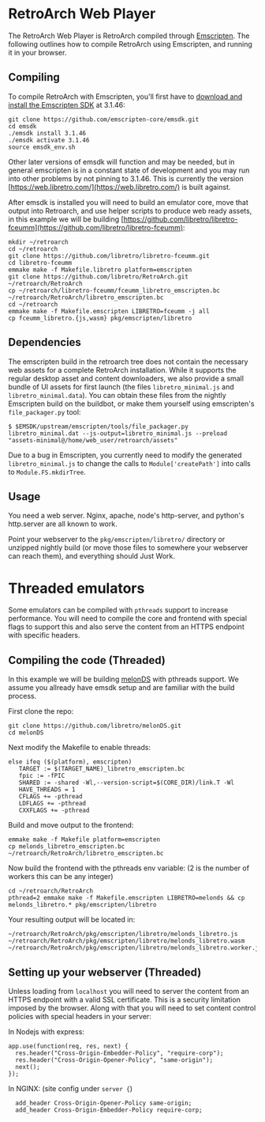 # RetroArch Web Player

The RetroArch Web Player is RetroArch compiled through [Emscripten](https://emscripten.org/). The following outlines how to compile RetroArch using Emscripten, and running it in your browser.

## Compiling

To compile RetroArch with Emscripten, you'll first have to [download and install the Emscripten SDK](https://emscripten.org/docs/getting_started/downloads.html) at 3.1.46:

```
git clone https://github.com/emscripten-core/emsdk.git
cd emsdk
./emsdk install 3.1.46
./emsdk activate 3.1.46
source emsdk_env.sh
```

Other later versions of emsdk will function and may be needed, but in general emscripten is in a constant state of development and you may run into other problems by not pinning to 3.1.46. This is currently the version [https://web.libretro.com/](https://web.libretro.com/) is built against.

After emsdk is installed you will need to build an emulator core, move that output into Retroarch, and use helper scripts to produce web ready assets, in this example we will be building [https://github.com/libretro/libretro-fceumm](https://github.com/libretro/libretro-fceumm):

```
mkdir ~/retroarch
cd ~/retroarch
git clone https://github.com/libretro/libretro-fceumm.git
cd libretro-fceumm
emmake make -f Makefile.libretro platform=emscripten
git clone https://github.com/libretro/RetroArch.git ~/retroarch/RetroArch
cp ~/retroarch/libretro-fceumm/fceumm_libretro_emscripten.bc ~/retroarch/RetroArch/libretro_emscripten.bc
cd ~/retroarch
emmake make -f Makefile.emscripten LIBRETRO=fceumm -j all
cp fceumm_libretro.{js,wasm} pkg/emscripten/libretro
```

## Dependencies

The emscripten build in the retroarch tree does not contain the necessary web assets for a complete RetroArch installation.  While it supports the regular desktop asset and content downloaders, we also provide a small bundle of UI assets for first launch (the files `libretro_minimal.js` and `libretro_minimal.data`).  You can obtain these files from the nightly Emscripten build on the buildbot, or make them yourself using emscripten's `file_packager.py` tool:

```
$ $EMSDK/upstream/emscripten/tools/file_packager.py libretro_minimal.dat --js-output=libretro_minimal.js --preload "assets-minimal@/home/web_user/retroarch/assets"
```

Due to a bug in Emscripten, you currently need to modify the generated `libretro_minimal.js` to change the calls to `Module['createPath']` into calls to `Module.FS.mkdirTree`.

## Usage

You need a web server.  Nginx, apache, node's http-server, and python's http.server are all known to work.

Point your webserver to the `pkg/emscripten/libretro/` directory or unzipped nightly build (or move those files to somewhere your webserver can reach them), and everything should Just Work.

# Threaded emulators

Some emulators can be compiled with `pthreads` support to increase performance. You will need to compile the core and frontend with special flags to support this and also serve the content from an HTTPS endpoint with specific headers.

## Compiling the code (Threaded)

In this example we will be building [melonDS](https://github.com/libretro/melonDS) with pthreads support. We assume you allready have emsdk setup and are familiar with the build process.

First clone the repo:

```
git clone https://github.com/libretro/melonDS.git
cd melonDS
```

Next modify the Makefile to enable threads:

```
else ifeq ($(platform), emscripten)
   TARGET := $(TARGET_NAME)_libretro_emscripten.bc
   fpic := -fPIC
   SHARED := -shared -Wl,--version-script=$(CORE_DIR)/link.T -Wl
   HAVE_THREADS = 1
   CFLAGS += -pthread
   LDFLAGS += -pthread
   CXXFLAGS += -pthread
```

Build and move output to the frontend:

```
emmake make -f Makefile platform=emscripten
cp melonds_libretro_emscripten.bc ~/retroarch/RetroArch/libretro_emscripten.bc
```

Now build the frontend with the pthreads env variable: (2 is the number of workers this can be any integer)

```
cd ~/retroarch/RetroArch
pthread=2 emmake make -f Makefile.emscripten LIBRETRO=melonds && cp melonds_libretro.* pkg/emscripten/libretro
```

Your resulting output will be located in:

```
~/retroarch/RetroArch/pkg/emscripten/libretro/melonds_libretro.js
~/retroarch/RetroArch/pkg/emscripten/libretro/melonds_libretro.wasm
~/retroarch/RetroArch/pkg/emscripten/libretro/melonds_libretro.worker.js
```

## Setting up your webserver (Threaded)

Unless loading from `localhost` you will need to server the content from an HTTPS endpoint with a valid SSL certificate. This is a security limitation imposed by the browser. Along with that you will need to set content control policies with special headers in your server: 

In Nodejs with express:

```
app.use(function(req, res, next) {
  res.header("Cross-Origin-Embedder-Policy", "require-corp");
  res.header("Cross-Origin-Opener-Policy", "same-origin");
  next();
});
```

In NGINX: (site config under `server {`)

```
  add_header Cross-Origin-Opener-Policy same-origin;
  add_header Cross-Origin-Embedder-Policy require-corp;
```

